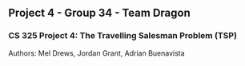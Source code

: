 ## Project 4 - Group 34 - Team Dragon


### CS 325 Project 4: The Travelling Salesman Problem (TSP)
Authors: Mel Drews, Jordan Grant, Adrian Buenavista
